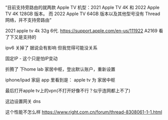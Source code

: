 “目前支持旁路由的就两款 Apple TV 机型：2021 Apple TV 4K 和 2022 Apple TV 4K 128GB 版本。
而 2022 Apple TV 64GB 版本以及其他型号没有 Thread 网络，并不支持旁路由”

2021 apple tv 4k 32g 6代. https://support.apple.com/en-us/111922  A2169 看了下又是支持的


ipv6 关掉了 据说会有影响 但我觉得可能没关系

固定IP - 这个只是怕IP变动

折腾了 下home lab 家居中枢，登出默认账户，重新设置

iphone/ipad 家庭 app 里看到是： apple tv 为 家居中枢

最后打开apple tv上的vpn(不打开好像不行？似乎连网都上不了)

这边设置网关 dns

这个性能不怎么样 https://www.right.com.cn/forum/thread-8308061-1-1.html
